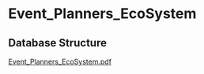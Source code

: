 # Event_Planners_EcoSystem
## Database Structure
[Event_Planners_EcoSystem.pdf](https://github.com/vinothcse107/Event_Planners_EcoSystem/files/8654102/Event_Planners_EcoSystem.pdf)
